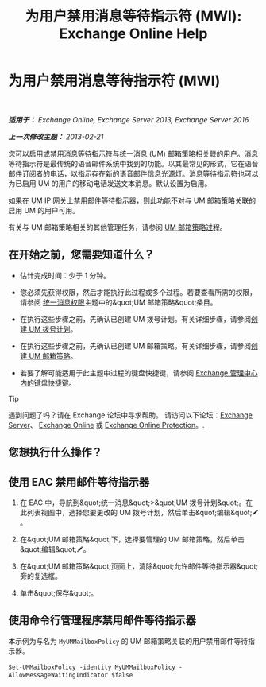 ﻿---
title: '为用户禁用消息等待指示符 (MWI): Exchange Online Help'
TOCTitle: 为用户禁用消息等待指示符 (MWI)
ms:assetid: 51cd6dc4-11d1-4eb9-a6c6-1965fcd24267
ms:mtpsurl: https://technet.microsoft.com/zh-cn/library/JJ673525(v=EXCHG.150)
ms:contentKeyID: 50556568
ms.date: 05/23/2018
mtps_version: v=EXCHG.150
ms.translationtype: MT
---

# 为用户禁用消息等待指示符 (MWI)

 

_**适用于：** Exchange Online, Exchange Server 2013, Exchange Server 2016_

_**上一次修改主题：** 2013-02-21_

您可以启用或禁用消息等待指示符与统一消息 (UM) 邮箱策略相关联的用户。消息等待指示符是最传统的语音邮件系统中找到的功能。以其最常见的形式，它在语音邮件订阅者的电话，以指示存在新的语音邮件信息光源灯。消息等待指示符也可以为已启用 UM 的用户的移动电话发送文本消息。默认设置为启用。

如果在 UM IP 网关上禁用邮件等待指示器，则此功能不对与 UM 邮箱策略关联的启用 UM 的用户可用。

有关与 UM 邮箱策略相关的其他管理任务，请参阅 [UM 邮箱策略过程](um-mailbox-policy-procedures-exchange-2013-help.md)。

## 在开始之前，您需要知道什么？

  - 估计完成时间：少于 1 分钟。

  - 您必须先获得权限，然后才能执行此过程或多个过程。若要查看所需的权限，请参阅 [统一消息权限](unified-messaging-permissions-exchange-2013-help.md)主题中的\&quot;UM 邮箱策略\&quot;条目。

  - 在执行这些步骤之前，先确认已创建 UM 拨号计划。有关详细步骤，请参阅[创建 UM 拨号计划](create-a-um-dial-plan-exchange-2013-help.md)。

  - 在执行这些步骤之前，先确认已创建 UM 邮箱策略。有关详细步骤，请参阅[创建 UM 邮箱策略](create-a-um-mailbox-policy-exchange-2013-help.md)。

  - 若要了解可能适用于此主题中过程的键盘快捷键，请参阅 [Exchange 管理中心内的键盘快捷键](keyboard-shortcuts-in-the-exchange-admin-center-exchange-online-protection-help.md)。

> [!TIP]  
> 遇到问题了吗？请在 Exchange 论坛中寻求帮助。 请访问以下论坛：<a href="https://go.microsoft.com/fwlink/p/?linkid=60612">Exchange Server</a>、 <a href="https://go.microsoft.com/fwlink/p/?linkid=267542">Exchange Online</a> 或 <a href="https://go.microsoft.com/fwlink/p/?linkid=285351">Exchange Online Protection</a>。.


## 您想执行什么操作？

## 使用 EAC 禁用邮件等待指示器

1.  在 EAC 中，导航到\&quot;统一消息\&quot;\>\&quot;UM 拨号计划\&quot;。在此列表视图中，选择您要更改的 UM 拨号计划，然后单击\&quot;编辑\&quot;![编辑图标](images/Bb124582.6f53ccb2-1f13-4c02-bea0-30690e6ea71d(EXCHG.150).gif "编辑图标")。

2.  在\&quot;UM 邮箱策略\&quot;下，选择要管理的 UM 邮箱策略，然后单击\&quot;编辑\&quot;![编辑图标](images/Bb124582.6f53ccb2-1f13-4c02-bea0-30690e6ea71d(EXCHG.150).gif "编辑图标")。

3.  在\&quot;UM 邮箱策略\&quot;页面上，清除\&quot;允许邮件等待指示器\&quot;旁的复选框。

4.  单击\&quot;保存\&quot;。

## 使用命令行管理程序禁用邮件等待指示器

本示例为与名为 `MyUMMailboxPolicy` 的 UM 邮箱策略关联的用户禁用邮件等待指示器。

    Set-UMMailboxPolicy -identity MyUMMailboxPolicy -AllowMessageWaitingIndicator $false

